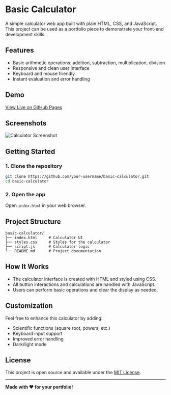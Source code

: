 # Basic Calculator

A simple calculator web app built with plain HTML, CSS, and JavaScript. This project can be used as a portfolio piece to demonstrate your front-end development skills.

## Features

- Basic arithmetic operations: addition, subtraction, multiplication, division
- Responsive and clean user interface
- Keyboard and mouse friendly
- Instant evaluation and error handling

## Demo

[View Live on GitHub Pages](https://nheljim21.github.io/project2/) <!-- Replace # with your actual GitHub Pages URL once deployed -->

## Screenshots

![Calculator Screenshot](screenshot.png) <!-- Add a screenshot file if available -->

## Getting Started

### 1. Clone the repository

```bash
git clone https://github.com/your-username/basic-calculator.git
cd basic-calculator
```

### 2. Open the app

Open `index.html` in your web browser.

## Project Structure

```
basic-calculator/
├── index.html     # Calculator UI
├── styles.css     # Styles for the calculator
├── script.js      # Calculator logic
└── README.md      # Project documentation
```

## How It Works

- The calculator interface is created with HTML and styled using CSS.
- All button interactions and calculations are handled with JavaScript.
- Users can perform basic operations and clear the display as needed.

## Customization

Feel free to enhance this calculator by adding:
- Scientific functions (square root, powers, etc.)
- Keyboard input support
- Improved error handling
- Dark/light mode

## License

This project is open source and available under the [MIT License](LICENSE).

---

**Made with ❤️ for your portfolio!**
